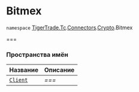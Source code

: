 
# Bitmex

`namespace` [TigerTrade.Tc](../../../TigerTrade.Tc.md).[Connectors](../../../TigerTrade.Tc/Connectors.md).[Crypto](../../../TigerTrade.Tc/Connectors/Crypto.md).Bitmex

===


### Пространства имён
| Название | Описание |
| --- | --- |
| [`Client`](./Bitmex/Client.md) | *===* |
